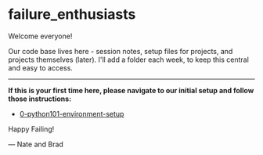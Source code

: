 # failure_enthusiasts

Welcome everyone! 

Our code base lives here - session notes, setup files for projects, and projects themselves (later). I'll add a folder each week, to keep this central and easy to access.

---

**If this is your first time here, please navigate to our initial setup and follow those instructions:**

- [0-python101-environment-setup](https://github.com/bradleyjay/failure_enthusiasts/tree/master/0-python101-environment-setup)


Happy Failing!

&mdash; Nate and Brad
